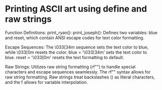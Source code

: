 # Printing ASCII art using define and raw strings
Function Definitions:
print_ryan():
print_joseph():
  Defines two variables: blue and reset, which contain ANSI escape codes for text color formatting.

Escape Sequences: The \033[34m sequence sets the text color to blue, while \033[0m resets the color.
 blue = '\033[34m' sets the text color to blue.
 reset = '\033[0m' resets the text formatting to default.

Raw Strings: Utilizes raw string formatting (rf"") to handle special characters and escape sequences seamlessly.
 The rf"" syntax allows for raw string formatting. Raw strings treat backslashes (\) as literal characters, and the f allows for variable interpolation.
